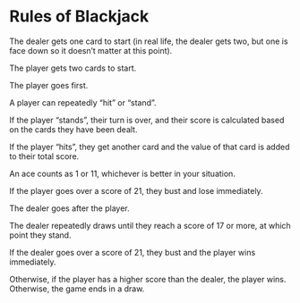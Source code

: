 # Rules of Blackjack

The dealer gets one card to start (in real life, the dealer gets two, but one is face down so it doesn’t matter at this point).

The player gets two cards to start.

The player goes first.

A player can repeatedly “hit” or “stand”.

If the player “stands”, their turn is over, and their score is calculated based on the cards they have been dealt.

If the player “hits”, they get another card and the value of that card is added to their total score.

An ace counts as 1 or 11, whichever is better in your situation.

If the player goes over a score of 21, they bust and lose immediately.

The dealer goes after the player.

The dealer repeatedly draws until they reach a score of 17 or more, at which point they stand.

If the dealer goes over a score of 21, they bust and the player wins immediately.

Otherwise, if the player has a higher score than the dealer, the player wins. Otherwise, the game ends in a draw.
